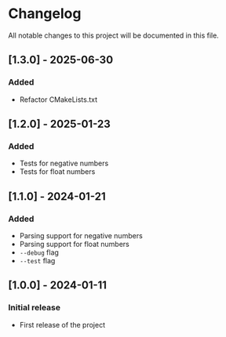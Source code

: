 # Changelog

All notable changes to this project will be documented in this file.

## [1.3.0] - 2025-06-30
### Added
- Refactor CMakeLists.txt

## [1.2.0] - 2025-01-23
### Added
- Tests for negative numbers
- Tests for float numbers

## [1.1.0] - 2024-01-21
### Added
- Parsing support for negative numbers
- Parsing support for float numbers
- `--debug` flag
- `--test` flag

## [1.0.0] - 2024-01-11
### Initial release
- First release of the project
